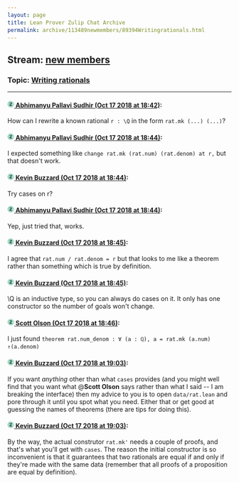```yaml
---
layout: page
title: Lean Prover Zulip Chat Archive 
permalink: archive/113489newmembers/89394Writingrationals.html
---
```


## Stream: [new members](index.html)
### Topic: [Writing rationals](89394Writingrationals.html)

---

#### [![Click to go to Zulip](../../assets/img/zulip2.png) Abhimanyu Pallavi Sudhir (Oct 17 2018 at 18:42)](https://leanprover.zulipchat.com/#narrow/stream/113489-new%20members/topic/Writing%20rationals/near/135984699):
How can I rewrite a known rational `r : \Q` in the form `rat.mk (...) (...)`?

#### [![Click to go to Zulip](../../assets/img/zulip2.png) Abhimanyu Pallavi Sudhir (Oct 17 2018 at 18:44)](https://leanprover.zulipchat.com/#narrow/stream/113489-new%20members/topic/Writing%20rationals/near/135984779):
I expected something like `change rat.mk (rat.num) (rat.denom) at r,` but that doesn't work.

#### [![Click to go to Zulip](../../assets/img/zulip2.png) Kevin Buzzard (Oct 17 2018 at 18:44)](https://leanprover.zulipchat.com/#narrow/stream/113489-new%20members/topic/Writing%20rationals/near/135984790):
Try cases on r?

#### [![Click to go to Zulip](../../assets/img/zulip2.png) Abhimanyu Pallavi Sudhir (Oct 17 2018 at 18:44)](https://leanprover.zulipchat.com/#narrow/stream/113489-new%20members/topic/Writing%20rationals/near/135984796):
Yep, just tried that, works.

#### [![Click to go to Zulip](../../assets/img/zulip2.png) Kevin Buzzard (Oct 17 2018 at 18:45)](https://leanprover.zulipchat.com/#narrow/stream/113489-new%20members/topic/Writing%20rationals/near/135984816):
I agree that `rat.num / rat.denom = r` but that looks to me like a theorem rather than something which is true by definition.

#### [![Click to go to Zulip](../../assets/img/zulip2.png) Kevin Buzzard (Oct 17 2018 at 18:45)](https://leanprover.zulipchat.com/#narrow/stream/113489-new%20members/topic/Writing%20rationals/near/135984846):
\Q is an inductive type, so you can always do cases on it. It only has one constructor so the number of goals won't change.

#### [![Click to go to Zulip](../../assets/img/zulip2.png) Scott Olson (Oct 17 2018 at 18:46)](https://leanprover.zulipchat.com/#narrow/stream/113489-new%20members/topic/Writing%20rationals/near/135984872):
I just found `theorem rat.num_denom : ∀ (a : ℚ), a = rat.mk (a.num) ↑(a.denom)`

#### [![Click to go to Zulip](../../assets/img/zulip2.png) Kevin Buzzard (Oct 17 2018 at 19:03)](https://leanprover.zulipchat.com/#narrow/stream/113489-new%20members/topic/Writing%20rationals/near/135985882):
If you want _anything_ other than what `cases` provides (and you might well find that you want what @**Scott Olson** says rather than what I said -- I am breaking the interface) then my advice to you is to open `data/rat.lean` and pore through it until you spot what you need. Either that or get good at guessing the names of theorems (there are tips for doing this).

#### [![Click to go to Zulip](../../assets/img/zulip2.png) Kevin Buzzard (Oct 17 2018 at 19:03)](https://leanprover.zulipchat.com/#narrow/stream/113489-new%20members/topic/Writing%20rationals/near/135985883):
By the way, the actual construtor `rat.mk'` needs a couple of proofs, and that's what you'll get with `cases`. The reason the initial constructor is so inconvenient is that it guarantees that two rationals are equal if and only if they're made with the same data (remember that all proofs of a proposition are equal by definition).

